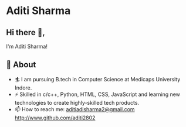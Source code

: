 # Aditi Sharma
## Hi there 👋,           
I'm Aditi Sharma!
## 🧐 About
- 🏄‍ I am pursuing B.tech in Computer Science at Medicaps University Indore.
- ⚡ Skilled in c/c++, Python, HTML, CSS, JavaScript and learning new technologies to create highly-skilled tech products.
- 📫 How to reach me: aditiadisharma2@gmail.com   http://www.github.com/aditi2802


<!---
aditi2802/aditi2802 is a ✨ special ✨ repository because its `README.md` (this file) appears on your GitHub profile.
You can click the Preview link to take a look at your changes.
--->

